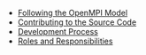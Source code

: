 * [Following the OpenMPI Model](A.2.1-Following-the-OpenMPI-Model)
* [Contributing to the Source Code](A.2.2-Contributing-to-the-Source-Code)
* [Development Process](A.2.3-Development-Process)
* [Roles and Responsibilities](A.2.4-Roles-and-Responsibilities)
